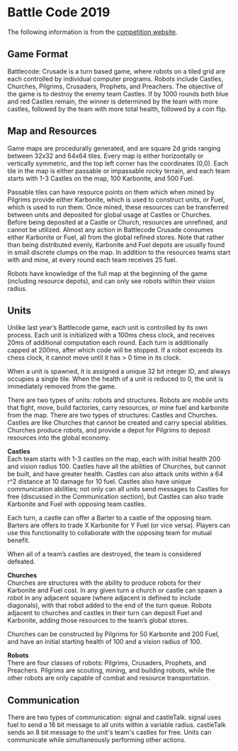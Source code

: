 # Battle Code 2019

The following information is from the [competition website](https://battlecode.org/dash/docs).  

## Game Format
Battlecode: Crusade is a turn based game, where robots on a tiled grid are each controlled by individual computer programs. Robots include Castles, Churches, Pilgrims, Crusaders, Prophets, and Preachers. The objective of the game is to destroy the enemy team Castles. If by 1000 rounds both blue and red Castles remain, the winner is determined by the team with more castles, followed by the team with more total health, followed by a coin flip.  

## Map and Resources
Game maps are procedurally generated, and are square 2d grids ranging between 32x32 and 64x64 tiles. Every map is either horizontally or vertically symmetric, and the top left corner has the coordinates (0,0). Each tile in the map is either passable or impassable rocky terrain, and each team starts with 1-3 Castles on the map, 100 Karbonite, and 500 Fuel.  
  
Passable tiles can have resource points on them which when mined by Pilgrims provide either Karbonite, which is used to construct units, or Fuel, which is used to run them. Once mined, these resources can be transferred between units and deposited for global usage at Castles or Churches. Before being deposited at a Castle or Church, resources are unrefined, and cannot be utilized. Almost any action in Battlecode Crusade consumes either Karbonite or Fuel, all from the global refined stores. Note that rather than being distributed evenly, Karbonite and Fuel depots are usually found in small discrete clumps on the map. In addition to the resources teams start with and mine, at every round each team receives 25 fuel.  
  
Robots have knowledge of the full map at the beginning of the game (including resource depots), and can only see robots within their vision radius.  

## Units
Unlike last year’s Battlecode game, each unit is controlled by its own process. Each unit is initialized with a 100ms chess clock, and receives 20ms of additional computation each round. Each turn is additionally capped at 200ms, after which code will be stopped. If a robot exceeds its chess clock, it cannot move until it has > 0 time in its clock.  
  
When a unit is spawned, it is assigned a unique 32 bit integer ID, and always occupies a single tile. When the health of a unit is reduced to 0, the unit is immediately removed from the game.  
  
There are two types of units: robots and structures. Robots are mobile units that fight, move, build factories, carry resources, or mine fuel and karbonite from the map. There are two types of structures: Castles and Churches. Castles are like Churches that cannot be created and carry special abilities. Churches produce robots, and provide a depot for Pilgrims to deposit resources into the global economy.  
  
**Castles**  
Each team starts with 1-3 castles on the map, each with initial health 200 and vision radius 100. Castles have all the abilities of Churches, but cannot be built, and have greater health. Castles can also attack units within a 64 r^2 distance at 10 damage for 10 fuel. Castles also have unique communication abilities; not only can all units send messages to Castles for free (discussed in the Communication section), but Castles can also trade Karbonite and Fuel with opposing team castles.  
  
Each turn, a castle can offer a Barter to a castle of the opposing team. Barters are offers to trade X Karbonite for Y Fuel (or vice versa). Players can use this functionality to collaborate with the opposing team for mutual benefit.  
  
When all of a team’s castles are destroyed, the team is considered defeated.  
  
**Churches**  
Churches are structures with the ability to produce robots for their Karbonite and Fuel cost. In any given turn a church or castle can spawn a robot in any adjacent square (where adjacent is defined to include diagonals), with that robot added to the end of the turn queue. Robots adjacent to churches and castles in their turn can deposit Fuel and Karbonite, adding those resources to the team’s global stores.  
  
Churches can be constructed by Pilgrims for 50 Karbonite and 200 Fuel, and have an initial starting health of 100 and a vision radius of 100.  
  
**Robots**  
There are four classes of robots: Pilgrims, Crusaders, Prophets, and Preachers. Pilgrims are scouting, mining, and building robots, while the other robots are only capable of combat and resource transportation.  

## Communication
There are two types of communication: signal and castleTalk. signal uses fuel to send a 16 bit message to all units within a variable radius. castleTalk sends an 8 bit message to the unit's team's castles for free. Units can communicate while simultaneously performing other actions.
